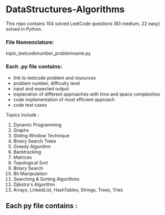 # DataStructures-Algorithms
This repo contains 104 solved LeetCode questions (83 medium, 22 easy) solved in Python.

### File Nomenclature: 
topic_leetcodenumber_problemname.py

### Each .py file contains:
- link to leetcode problem and resources 
- problem number, difficulty level
- input and expected output
- explanation of different approaches with time and space complexities
- code implementation of most efficient approach
- code test cases

Topics include :
1. Dynamic Programming
2. Graphs
3. Sliding Window Technique
4. Binary Search Trees
5. Greedy Algorithm
6. Backtracking
7. Matrices
8. Topological Sort
9. Binary Search
10. Bit Manipulation
11. Searching & Sorting Algorithms
12. Djikstra's Algorithm
13. Arrays, LinkedList, HashTables, Strings, Trees, Tries






Each py file contains :
- 

